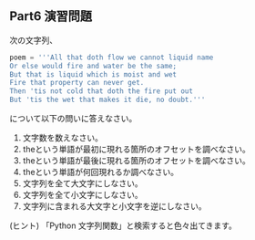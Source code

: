 ## Part6 演習問題

次の文字列、

```python
poem = '''All that doth flow we cannot liquid name
Or else would fire and water be the same;
But that is liquid which is moist and wet
Fire that property can never get.
Then 'tis not cold that doth the fire put out
But 'tis the wet that makes it die, no doubt.'''
```

について以下の問いに答えなさい。

1. 文字数を数えなさい。
2. theという単語が最初に現れる箇所のオフセットを調べなさい。
3. theという単語が最後に現れる箇所のオフセットを調べなさい。
4. theという単語が何回現れるか調べなさい。
5. 文字列を全て大文字にしなさい。
6. 文字列を全て小文字にしなさい。
7. 文字列に含まれる大文字と小文字を逆にしなさい。


(ヒント) 「Python 文字列関数」と検索すると色々出てきます。